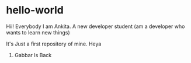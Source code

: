 # hello-world
Hii! Everybody
I am Ankita. A new developer student (am a developer who wants to learn new things)

It's Just a first repository of mine.
Heya
1. Gabbar Is Back
